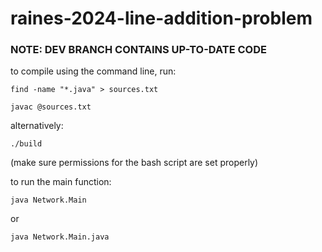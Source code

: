 # raines-2024-line-addition-problem

### NOTE: DEV BRANCH CONTAINS UP-TO-DATE CODE

to compile using the command line, run:


`find -name "*.java" > sources.txt`

`javac @sources.txt`

alternatively: 

`./build`

(make sure permissions for the bash script are set properly)

to run the main function:

`java Network.Main`

or 

`java Network.Main.java`

